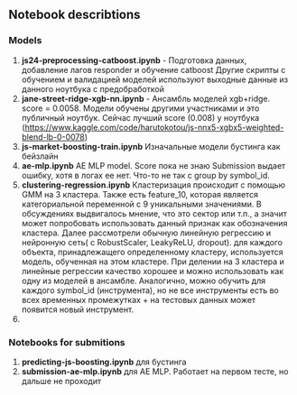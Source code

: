 ## Notebook describtions
### Models
 1. **js24-preprocessing-catboost.ipynb** - Подготовка данных, добавление лагов responder и обучение catboost
    Другие скрипты с обучением и валидацией моделей используют выходные данные из данного ноутбука с предобработкой
 3. **jane-street-ridge-xgb-nn.ipynb**  - Ансамбль моделей xgb+ridge. score = 0.0058. Модели обучены другими участниками и это публичный ноутбук. Сейчас лучший score (0.008) у ноутбука (https://www.kaggle.com/code/harutokotou/js-nnx5-xgbx5-weighted-blend-lb-0-0078)
 4. **js-market-boosting-train.ipynb** Изначальные модели бустинга как бейзлайн
 5. **ae-mlp.ipynb** AE MLP model. Score пока не знаю Submission выдает ошибку, хотя в логах ее нет. Что-то не так с group by symbol_id.
 6. **clustering-regression.ipynb** Кластеризация происходит с помощью GMM на 3 кластера. Также есть feature_10, которая является категориальной переменной с 9 уникальными значениями. В обсуждениях выдвигалось мнение, что это сектор или т.п., а значит может попробовать использовать данный признак как обозначения кластера. Далее рассмотрели обычную линейную регрессию и нейронную сеть( с RobustScaler, LeakyReLU, dropout). для каждого объекта, принадлежащего определенному кластеру, используется модель, обученная на этом кластере. При делении на 3 кластера и линейные регрессии качество хорошее и можно использовать как одну из моделей в ансамбле.
  Аналогично, можно обучить для каждого symbol_id (инструмента), но не все инструменты есть во всех временных промежутках + на тестовых данных может появится новый инструмент.
 8. 

### Notebooks for submitions
1. **predicting-js-boosting.ipynb** для бустинга
2. **submission-ae-mlp.ipynb** для AE MLP. Работает на первом тесте, но дальше не проходит


